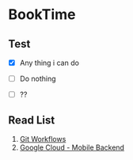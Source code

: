 BookTime
========
## Test
- [x] Any thing i can do
- [ ] Do nothing
- [ ] ??
 

## Read List
1. [Git Workflows](https://www.atlassian.com/git/workflows#!workflow-gitflow)
2. [Google Cloud - Mobile Backend](https://developers.google.com/cloud/samples/mbs/)
